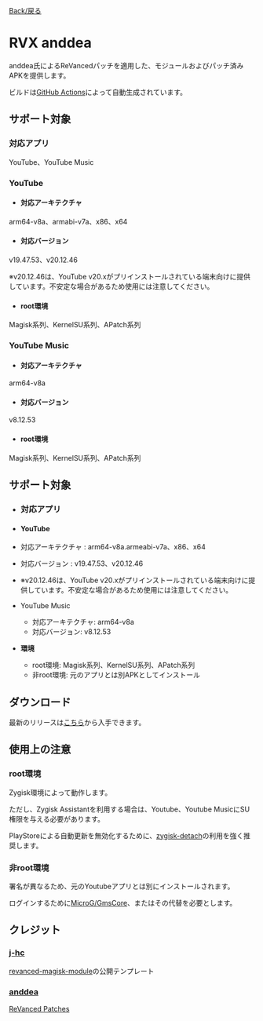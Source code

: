 [Back/戻る](https://github.com/Sanka1610/RVX-anddea)


# RVX anddea

anddea氏によるReVancedパッチを適用した、モジュールおよびパッチ済みAPKを提供します。

ビルドは[GitHub Actions](https://github.com/Sanka1610/RVX-anddea/actions/workflows/build.yml)によって自動生成されています。


## サポート対象

### 対応アプリ

YouTube、YouTube Music

### YouTube

- #### 対応アーキテクチャ

arm64-v8a、armabi-v7a、x86、x64

- #### 対応バージョン

v19.47.53、v20.12.46

※v20.12.46は、YouTube v20.xがプリインストールされている端末向けに提供しています。不安定な場合があるため使用には注意してください。

- #### root環境

Magisk系列、KernelSU系列、APatch系列

### YouTube Music

- #### 対応アーキテクチャ

arm64-v8a

- #### 対応バージョン

v8.12.53

- #### root環境

Magisk系列、KernelSU系列、APatch系列



## サポート対象

- ### 対応アプリ

 - #### YouTube

  - 対応アーキテクチャ : arm64-v8a.armeabi-v7a、x86、x64

  - 対応バージョン : v19.47.53、v20.12.46

   - ※v20.12.46は、YouTube v20.xがプリインストールされている端末向けに提供しています。不安定な場合があるため使用には注意してください。

- YouTube Music
    - 対応アーキテクチャ: arm64-v8a
    - 対応バージョン: v8.12.53

- **環境**
  - root環境: Magisk系列、KernelSU系列、APatch系列
  - 非root環境: 元のアプリとは別APKとしてインストール






## ダウンロード

最新のリリースは[こちら](https://github.com/Sanka1610/RVX-anddea/releases/)から入手できます。


## 使用上の注意

### root環境

Zygisk環境によって動作します。

ただし、Zygisk Assistantを利用する場合は、Youtube、Youtube MusicにSU権限を与える必要があります。

PlayStoreによる自動更新を無効化するために、[zygisk-detach](https://github.com/j-hc/zygisk-detach)の利用を強く推奨します。

### 非root環境

署名が異なるため、元のYoutubeアプリとは別にインストールされます。

ログインするために[MicroG/GmsCore](https://github.com/microg/GmsCore)、またはその代替を必要とします。


## クレジット

### [**j-hc**](https://github.com/j-hc)

[revanced-magisk-module](https://github.com/j-hc/revanced-magisk-module)の公開テンプレート

### [**anddea**](https://github.com/anddea)

[ReVanced Patches](https://github.com/anddea/revanced-patches)

